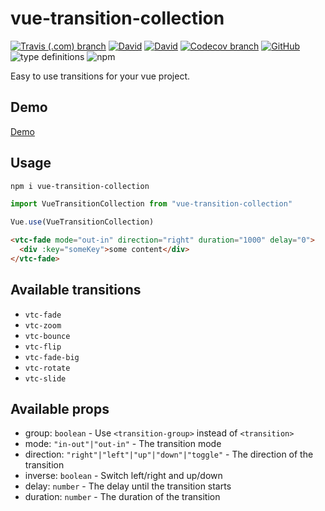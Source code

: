# vue-transition-collection

[![Travis (.com) branch](https://img.shields.io/travis/com/lukas-tr/vue-transition-collection/master.svg)](https://travis-ci.com/lukas-tr/vue-transition-collection)
[![David](https://img.shields.io/david/dev/lukas-tr/vue-transition-collection.svg)](https://david-dm.org/lukas-tr/vue-transition-collection?type=dev)
[![David](https://img.shields.io/david/peer/lukas-tr/vue-transition-collection.svg)](https://david-dm.org/lukas-tr/vue-transition-collection?type=peer)
[![Codecov branch](https://img.shields.io/codecov/c/github/lukas-tr/vue-transition-collection/master.svg)](https://codecov.io/gh/lukas-tr/vue-transition-collection)
[![GitHub](https://img.shields.io/github/license/mashape/apistatus.svg)](https://github.com/lukas-tr/vue-transition-collection/blob/master/LICENSE)
![type definitions](https://img.shields.io/badge/types-TypeScript-blue.svg)
![npm](https://img.shields.io/npm/v/vue-transition-collection.svg)

<!-- [![codebeat badge](https://codebeat.co/badges/ab47d01b-9a17-43e0-b235-ace83771923d)](https://codebeat.co/projects/github-com-lukas-tr-vue-transition-collection-master) -->

Easy to use transitions for your vue project.

## Demo

[Demo](https://vue-transition-collection.netlify.com/)

## Usage

```bash
npm i vue-transition-collection
```

```javascript
import VueTransitionCollection from "vue-transition-collection"

Vue.use(VueTransitionCollection)
```

```html
<vtc-fade mode="out-in" direction="right" duration="1000" delay="0">
  <div :key="someKey">some content</div>
</vtc-fade>
```

## Available transitions

- `vtc-fade`
- `vtc-zoom`
- `vtc-bounce`
- `vtc-flip`
- `vtc-fade-big`
- `vtc-rotate`
- `vtc-slide`

## Available props

- group: `boolean` - Use `<transition-group>` instead of `<transition>`
- mode: `"in-out"|"out-in"` - The transition mode
- direction: `"right"|"left"|"up"|"down"|"toggle"` - The direction of the transition
- inverse: `boolean` - Switch left/right and up/down
- delay: `number` - The delay until the transition starts
- duration: `number` - The duration of the transition
